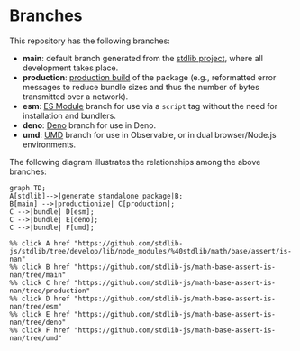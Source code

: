 <!--

@license Apache-2.0

Copyright (c) 2022 The Stdlib Authors.

Licensed under the Apache License, Version 2.0 (the "License");
you may not use this file except in compliance with the License.
You may obtain a copy of the License at

    http://www.apache.org/licenses/LICENSE-2.0

Unless required by applicable law or agreed to in writing, software
distributed under the License is distributed on an "AS IS" BASIS,
WITHOUT WARRANTIES OR CONDITIONS OF ANY KIND, either express or implied.
See the License for the specific language governing permissions and
limitations under the License.

-->

# Branches

This repository has the following branches:

-   **main**: default branch generated from the [stdlib project][stdlib-url], where all development takes place.
-   **production**: [production build][production-url] of the package (e.g., reformatted error messages to reduce bundle sizes and thus the number of bytes transmitted over a network).
-   **esm**: [ES Module][esm-url] branch for use via a `script` tag without the need for installation and bundlers.
-   **deno**: [Deno][deno-url] branch for use in Deno.
-   **umd**: [UMD][umd-url] branch for use in Observable, or in dual browser/Node.js environments.

The following diagram illustrates the relationships among the above branches:

```mermaid
graph TD;
A[stdlib]-->|generate standalone package|B;
B[main] -->|productionize| C[production];
C -->|bundle| D[esm];
C -->|bundle| E[deno];
C -->|bundle| F[umd];

%% click A href "https://github.com/stdlib-js/stdlib/tree/develop/lib/node_modules/%40stdlib/math/base/assert/is-nan"
%% click B href "https://github.com/stdlib-js/math-base-assert-is-nan/tree/main"
%% click C href "https://github.com/stdlib-js/math-base-assert-is-nan/tree/production"
%% click D href "https://github.com/stdlib-js/math-base-assert-is-nan/tree/esm"
%% click E href "https://github.com/stdlib-js/math-base-assert-is-nan/tree/deno"
%% click F href "https://github.com/stdlib-js/math-base-assert-is-nan/tree/umd"
```

[stdlib-url]: https://github.com/stdlib-js/stdlib/tree/develop/lib/node_modules/%40stdlib/math/base/assert/is-nan
[production-url]: https://github.com/stdlib-js/math-base-assert-is-nan/tree/production
[deno-url]: https://github.com/stdlib-js/math-base-assert-is-nan/tree/deno
[umd-url]: https://github.com/stdlib-js/math-base-assert-is-nan/tree/umd
[esm-url]: https://github.com/stdlib-js/math-base-assert-is-nan/tree/esm